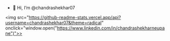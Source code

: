 - 👋 Hi, I’m @chandrashekhar07


<img src="https://github-readme-stats.vercel.app/api?username=chandrashekhar07&theme=radical" onclick="window.open("https://www.linkedin.com/in/chandrashekharneupane")">>
